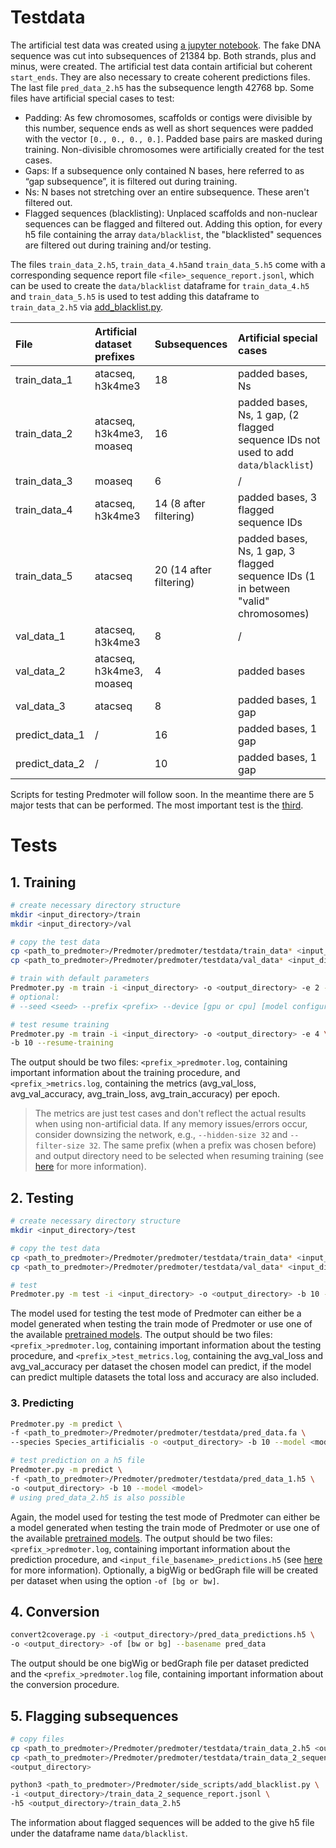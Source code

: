 # Testdata <a id="testdata"></a>
The artificial test data was created using
[a jupyter notebook](testdata_creation.ipynb).
The fake DNA sequence was cut into subsequences of 21384 bp.  Both strands, plus and
minus, were created. The artificial test data contain artificial but coherent
``start_ends``. They are also necessary to create coherent predictions files. The
last file ``pred_data_2.h5`` has the subsequence length 42768 bp. Some files have
artificial special cases to test:
- Padding: As few chromosomes, scaffolds or contigs were divisible by this number,
  sequence ends as well as short sequences were padded with the vector
  ``[0., 0., 0., 0.]``. Padded base pairs are masked during training. Non-divisible
  chromosomes were artificially created for the test cases.
- Gaps: If a subsequence only contained N bases, here referred to as “gap
  subsequence”, it is filtered out during training.
- Ns: N bases not stretching over an entire subsequence. These aren't filtered out.
- Flagged sequences (blacklisting): Unplaced scaffolds and non-nuclear sequences
  can be flagged and filtered out. Adding this option, for every h5 file containing
  the array ``data/blacklist``, the "blacklisted" sequences are filtered out during
  training and/or testing.

The files ``train_data_2.h5``, ``train_data_4.h5``and ``train_data_5.h5`` come with
a corresponding sequence report file ``<file>_sequence_report.jsonl``, which can be
used to create the ``data/blacklist`` dataframe for ``train_data_4.h5`` and
``train_data_5.h5`` is used to test adding this dataframe to ``train_data_2.h5`` via
[add_blacklist.py](../../side_scripts/add_blacklist.py).

     
| File           | Artificial dataset prefixes | Subsequences            | Artificial special cases                                                             |
|:---------------|:----------------------------|:------------------------|:-------------------------------------------------------------------------------------|
| train_data_1   | atacseq, h3k4me3            | 18                      | padded bases, Ns                                                                     |
| train_data_2   | atacseq, h3k4me3, moaseq    | 16                      | padded bases, Ns, 1 gap, (2 flagged sequence IDs not used to add ``data/blacklist``) |
| train_data_3   | moaseq                      | 6                       | /                                                                                    |
| train_data_4   | atacseq, h3k4me3            | 14 (8 after filtering)  | padded bases, 3 flagged sequence IDs                                                 |
| train_data_5   | atacseq                     | 20 (14 after filtering) | padded bases, Ns, 1 gap, 3 flagged sequence IDs (1 in between "valid" chromosomes)   |
| val_data_1     | atacseq, h3k4me3            | 8                       | /                                                                                    |
| val_data_2     | atacseq, h3k4me3, moaseq    | 4                       | padded bases                                                                         |
| val_data_3     | atacseq                     | 8                       | padded bases, 1 gap                                                                  |
| predict_data_1 | /                           | 16                      | padded bases, 1 gap                                                                  |
| predict_data_2 | /                           | 10                      | padded bases, 1 gap                                                                  |
    
Scripts for testing Predmoter will follow soon. In the meantime there are 5 major
tests that can be performed. The most important test is the [third](#3-predicting).
    
# Tests <a id="tests"></a>
## 1. Training <a id="1-training"></a>
```bash
# create necessary directory structure
mkdir <input_directory>/train
mkdir <input_directory>/val

# copy the test data
cp <path_to_predmoter>/Predmoter/predmoter/testdata/train_data* <input_directory>/train
cp <path_to_predmoter>/Predmoter/predmoter/testdata/val_data* <input_directory>/val

# train with default parameters
Predmoter.py -m train -i <input_directory> -o <output_directory> -e 2 -b 10
# optional:
# --seed <seed> --prefix <prefix> --device [gpu or cpu] [model configurations]

# test resume training
Predmoter.py -m train -i <input_directory> -o <output_directory> -e 4 \
-b 10 --resume-training
```
The output should be two files: ``<prefix_>predmoter.log``, containing important
information about the training procedure, and ``<prefix_>metrics.log``, containing the
metrics (avg_val_loss, avg_val_accuracy, avg_train_loss, avg_train_accuracy) per
epoch.
> The metrics are just test cases and don't reflect the actual results when
> using non-artificial data. If any memory issues/errors occur, consider downsizing
> the network, e.g., ``--hidden-size 32`` and ``--filter-size 32``. The same prefix
> (when a prefix was chosen before) and output directory need to be selected when
> resuming training
> (see [here](https://github.com/weberlab-hhu/Predmoter#432-resume-training) for
> more information).
    
## 2. Testing <a id="2-testing"></a>
```bash
# create necessary directory structure
mkdir <input_directory>/test

# copy the test data
cp <path_to_predmoter>/Predmoter/predmoter/testdata/train_data* <input_directory>/test
cp <path_to_predmoter>/Predmoter/predmoter/testdata/val_data* <input_directory>/test

# test
Predmoter.py -m test -i <input_directory> -o <output_directory> -b 10 --model <model>
```
The model used for testing the test mode of Predmoter can either be a model generated
when testing the train mode of Predmoter or use one of the available
[pretrained models](https://github.com/weberlab-hhu/predmoter_models). The output
should be two files: ``<prefix_>predmoter.log``, containing important
information about the testing procedure, and ``<prefix_>test_metrics.log``, containing
the avg_val_loss and avg_val_accuracy per dataset the chosen model can predict,
if the model can predict multiple datasets the total loss and accuracy are also
included.
    
### 3. Predicting <a id="3-predicting"></a>
```bash
Predmoter.py -m predict \
-f <path_to_predmoter>/Predmoter/predmoter/testdata/pred_data.fa \
--species Species_artificialis -o <output_directory> -b 10 --model <model>

# test prediction on a h5 file
Predmoter.py -m predict \
-f <path_to_predmoter>/Predmoter/predmoter/testdata/pred_data_1.h5 \
-o <output_directory> -b 10 --model <model>
# using pred_data_2.h5 is also possible
```
Again, the model used for testing the test mode of Predmoter can either be a model
generated when testing the train mode of Predmoter or use one of the available
[pretrained models](https://github.com/weberlab-hhu/predmoter_models). The output
should be two files: ``<prefix_>predmoter.log``, containing important
information about the prediction procedure, and ``<input_file_basename>_predictions.h5``
(see [here](https://github.com/weberlab-hhu/Predmoter#45-inference) for more
information). Optionally, a bigWig or bedGraph file will be created per dataset
when using the option ``-of [bg or bw]``.
    
## 4. Conversion <a id="4-conversion"></a>
```bash
convert2coverage.py -i <output_directory>/pred_data_predictions.h5 \
-o <output_directory> -of [bw or bg] --basename pred_data
```
The output should be one bigWig or bedGraph file per dataset predicted and
the ``<prefix_>predmoter.log`` file, containing important information about the
conversion procedure.

## 5. Flagging subsequences <a id="5-flagging-subsequences"></a>
```bash
# copy files
cp <path_to_predmoter>/Predmoter/predmoter/testdata/train_data_2.h5 <output_directory>
cp <path_to_predmoter>/Predmoter/predmoter/testdata/train_data_2_sequence_report.jsonl \
<output_directory>

python3 <path_to_predmoter>/Predmoter/side_scripts/add_blacklist.py \
-i <output_directory>/train_data_2_sequence_report.jsonl \
-h5 <output_directory>/train_data_2.h5
```
The information about flagged sequences will be added to the give h5 file under the
dataframe name ``data/blacklist``.
